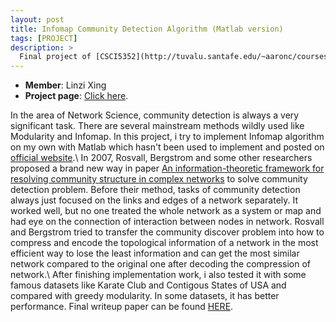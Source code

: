 ```yaml
---
layout: post
title: Infomap Community Detection Algorithm (Matlab version)
tags: [PROJECT]
description: >
  Final project of [CSCI5352](http://tuvalu.santafe.edu/~aaronc/courses/5352/).
---
```

- **Member**: Linzi Xing
- **Project page**: [Click here](https://github.com/lxing532/infoMap_project).

In the area of Network Science, community detection is always a very significant task. There are several mainstream methods wildly used like Modularity and Infomap. In this project, i try to implement Infomap algorithm on my own with Matlab which hasn't been used to implement and posted on [official website](http://www.mapequation.org/code.html).\\
In 2007, Rosvall, Bergstrom and some other researchers proposed a brand new way in paper [An information-theoretic framework for resolving community structure in complex networks](http://www.pnas.org/content/104/18/7327.short) to solve community detection problem. Before their method, tasks of community detection always just focused on the links and edges of a network separately. It worked well, but no one treated the whole network as a system or map and had eye on the connection of interaction between nodes in network. Rosvall and Bergstrom tried to transfer the community discover problem into how to compress and encode the topological information of a network in the most efficient way to lose the least information and can get the most similar network compared to the original one after decoding the compression of network.\\
After finishing implementation work, i also tested it with some famous datasets like Karate Club and Contigous States of USA and compared with greedy modularity. In some datasets, it has better performance. Final writeup paper can be found [HERE](https://github.com/lxing532/infoMap_project/blob/master/infomap_project%20writeup.pdf).


